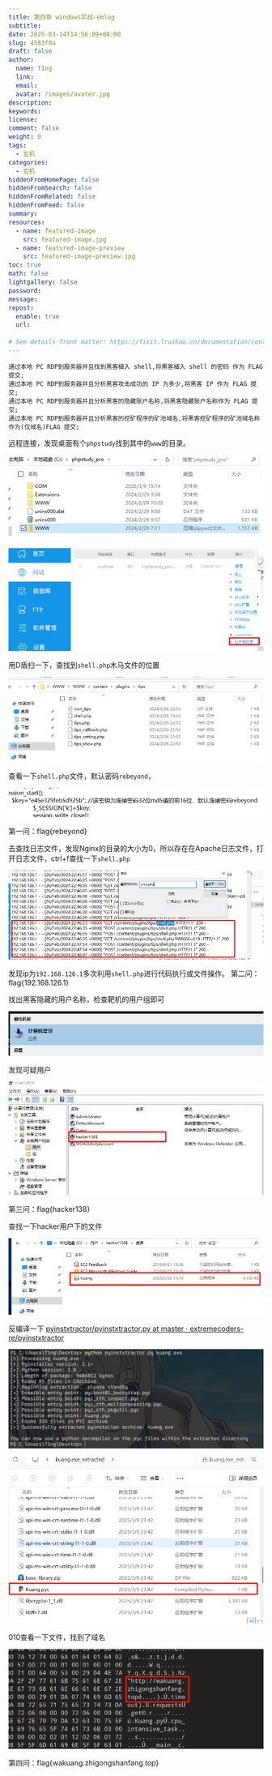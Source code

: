 ```yaml
---
title: 第四章 windows实战-emlog
subtitle:
date: 2025-03-14T14:56:09+08:00
slug: 4583f0a
draft: false
author:
  name: T1ng
  link:
  email:
  avatar: /images/avater.jpg
description:
keywords:
license:
comment: false
weight: 0
tags:
  - 玄机
categories:
  - 玄机
hiddenFromHomePage: false
hiddenFromSearch: false
hiddenFromRelated: false
hiddenFromFeed: false
summary:
resources:
  - name: featured-image
    src: featured-image.jpg
  - name: featured-image-preview
    src: featured-image-preview.jpg
toc: true
math: false
lightgallery: false
password:
message:
repost:
  enable: true
  url:

# See details front matter: https://fixit.lruihao.cn/documentation/content-management/introduction/#front-matter
---
```


<!--more-->

<!-- Place resource files in the current article directory and reference them using relative paths, like this: `![alt](images/screenshot.jpg)`. -->

```
通过本地 PC RDP到服务器并且找到黑客植入 shell,将黑客植入 shell 的密码 作为 FLAG 提交;
通过本地 PC RDP到服务器并且分析黑客攻击成功的 IP 为多少,将黑客 IP 作为 FLAG 提交;
通过本地 PC RDP到服务器并且分析黑客的隐藏账户名称,将黑客隐藏账户名称作为 FLAG 提交;
通过本地 PC RDP到服务器并且分析黑客的挖矿程序的矿池域名,将黑客挖矿程序的矿池域名称作为(仅域名)FLAG 提交;
```

远程连接，发现桌面有个`phpstudy`找到其中的`www`的目录。

![](images/0faeddd22efc2287dc51d6563ed51054.png)



![](images/b483742e029fc692ab2000ca8fd5cc74.png)

用D盾扫一下，查找到`shell.php`木马文件的位置

![](images/1980b7936f2e8d3ede37cf9a8239faf2.png)

查看一下`shell.php`文件，默认密码`rebeyond`，

![](images/f776b5e9edf6b86b671aacad72ca5cbe.png)

第一问：flag{rebeyond}

去查找日志文件，发现Nginx的目录的大小为0，所以存在在Apache日志文件，打开日志文件，ctrl+f查找一下`shell.php`

![](images/405da42893e994ecdfa4f383b3677519.png)

发现ip为`192.168.126.1`多次利用`shell.php`进行代码执行或文件操作。
第二问：flag{192.168.126.1}

找出黑客隐藏的用户名称，检查靶机的用户组即可

![](images/2459966c0ab5426f10c929d1322241c0.png)

发现可疑用户

![](images/e41b749eac5be5257a8b2a59d1af3ce0.png)

第三问：flag{hacker138}

查找一下hacker用户下的文件

![](images/28c6aba39891c59212bfbe1c630c3949.png)

反编译一下
[pyinstxtractor/pyinstxtractor.py at master · extremecoders-re/pyinstxtractor](https://github.com/extremecoders-re/pyinstxtractor/blob/master/pyinstxtractor.py)

![](images/71d010f382f4d0cb8d12857b8504e899.png)



![](images/1c1588f235c153ca4d9545ca1ccb06df.png)

010查看一下文件，找到了域名

![](images/4fd4d166ef6a9294c00dabe0e4b002bd.png)

第四问：flag{wakuang.zhigongshanfang.top}
